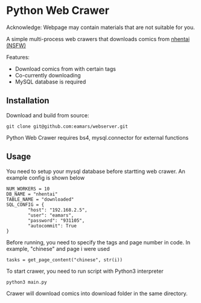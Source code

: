 Python Web Crawer
=================

Acknowledge: Webpage may contain materials that are not suitable for you. 

A simple multi-process web crawers that downloads comics from [nhentai (NSFW)](http://nhentai.net)

Features:
- Download comics from with certain tags
- Co-currently downloading
- MySQL database is required

Installation
------------

Download and build from source:
	
	git clone git@github.com:eamars/webserver.git

Python Web Crawer requires bs4, mysql.connector for external functions

Usage
-----

You need to setup your mysql database before startting web crawer. An example config is shown below

```dosini
NUM_WORKERS = 10
DB_NAME = "nhentai"
TABLE_NAME = "downloaded"
SQL_CONFIG = {
	    "host": "192.168.2.5",
	    "user": "eamars",
	    "password": "931105",
	    "autocommit": True
}
```

Before running, you need to specify the tags and page number in code. In example, "chinese" and page i were used

	tasks = get_page_content("chinese", str(i))

To start crawer, you need to run script with Python3 interpreter

	python3 main.py

Crawer will download comics into download folder in the same directory.




